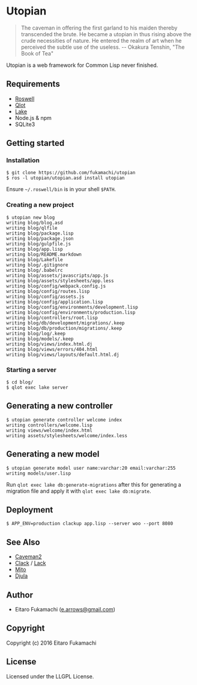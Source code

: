 # Utopian

> The caveman in offering the first garland to his maiden thereby transcended the brute. He became a utopian in thus rising above the crude necessities of nature. He entered the realm of art when he perceived the subtle use of the useless.
> -- Okakura Tenshin, "The Book of Tea"

Utopian is a web framework for Common Lisp never finished.

## Requirements

* [Roswell](https://github.com/roswell/roswell)
* [Qlot](https://github.com/fukamachi/qlot)
* [Lake](https://github.com/takagi/lake)
* Node.js & npm
* SQLite3

## Getting started

### Installation

```
$ git clone https://github.com/fukamachi/utopian
$ ros -l utopian/utopian.asd install utopian
```

Ensure `~/.roswell/bin` is in your shell `$PATH`.

### Creating a new project

```
$ utopian new blog
writing blog/blog.asd
writing blog/qlfile
writing blog/package.lisp
writing blog/package.json
writing blog/gulpfile.js
writing blog/app.lisp
writing blog/README.markdown
writing blog/Lakefile
writing blog/.gitignore
writing blog/.babelrc
writing blog/assets/javascripts/app.js
writing blog/assets/stylesheets/app.less
writing blog/config/webpack.config.js
writing blog/config/routes.lisp
writing blog/config/assets.js
writing blog/config/application.lisp
writing blog/config/environments/development.lisp
writing blog/config/environments/production.lisp
writing blog/controllers/root.lisp
writing blog/db/development/migrations/.keep
writing blog/db/production/migrations/.keep
writing blog/log/.keep
writing blog/models/.keep
writing blog/views/index.html.dj
writing blog/views/errors/404.html
writing blog/views/layouts/default.html.dj
```

### Starting a server

```
$ cd blog/
$ qlot exec lake server
```

## Generating a new controller

```
$ utopian generate controller welcome index
writing controllers/welcome.lisp
writing views/welcome/index.html
writing assets/stylesheets/welcome/index.less
```

## Generating a new model

```
$ utopian generate model user name:varchar:20 email:varchar:255
writing models/user.lisp
```

Run `qlot exec lake db:generate-migrations` after this for generating a migration file and apply it with `qlot exec lake db:migrate`.

## Deployment

```
$ APP_ENV=production clackup app.lisp --server woo --port 8080
```

## See Also

* [Caveman2](https://github.com/fukamachi/caveman)
* [Clack](http://clacklisp.org) / [Lack](https://github.com/fukamachi/lack)
* [Mito](https://github.com/fukamachi/mito)
* [Djula](https://github.com/mmontone/djula)

## Author

* Eitaro Fukamachi (e.arrows@gmail.com)

## Copyright

Copyright (c) 2016 Eitaro Fukamachi

## License

Licensed under the LLGPL License.
